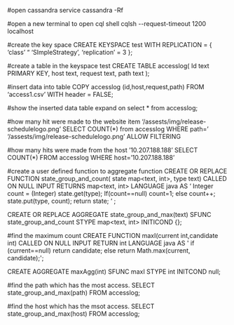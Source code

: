 #open cassandra service
cassandra -Rf

#open a new terminal to open cql shell
cqlsh --request-timeout 1200 localhost

#create the key space
CREATE KEYSPACE test WITH REPLICATION = {
     ‘class’ “ ‘SImpleStrategy’,
     ‘replication’ = 3  };

#create a table in the keyspace test
CREATE TABLE accesslog(
     Id text PRIMARY KEY,
     host text,
     request text,
     path text );

#insert data into table
COPY accesslog (id,host,request,path) FROM ‘access1.csv’ WITH header = FALSE;

#show the inserted data table
expand on
select * from accesslog;

#how many hit were made to the website item ‘/assests/img/release-schedulelogo.png’
SELECT COUNT(*) from accesslog WHERE path=’ ‘/assests/img/release-schedulelogo.png’
ALLOW FILTERING

#how many hits were made from the host ’10.207.188.188’
SELECT COUNT(*) FROM accesslog WHERE host=’10.207.188.188’

#create a user defined function to aggregate function
CREATE OR REPLACE FUNCTION state_group_and_count( state map<text, int>, type text)
CALLED ON NULL INPUT
RETURNS map<text, int>
LANGUAGE java AS ‘
Integer count = (Integer) state.get(type);
If(count==null) count=1;
else
count++;
state.put(type, count);
return state; ‘    ;

CREATE OR REPLACE AGGREGATE state_group_and_max(text)
SFUNC state_group_and_count
STYPE map<text, int>
INITICOND {};

#find the maximum count
CREATE FUNCTION maxI(current int,candidate int)
CALLED  ON NULL INPUT
RETURN int LANGUAGE java AS
' if (current==null) return candidate; else return Math.max(current, candidate);';

CREATE AGGREGATE maxAgg(int)
SFUNC maxI
STYPE int
INITCOND null;

#find the path which has the most access.
SELECT state_group_and_max(path) FROM accesslog;

#find the host which has the msot access.
SELECT state_group_and_max(host) FROM accesslog;
